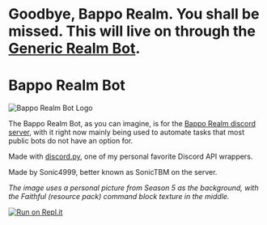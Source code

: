 # Goodbye, Bappo Realm. You shall be missed. This will live on through the [Generic Realm Bot](https://github.com/Sonic4999/GenericRealmBot).

# Bappo Realm Bot

![Bappo Realm Bot Logo](https://cdn.discordapp.com/avatars/618993974048194560/9533dc8ab73566f714731f17ed90d913.png?size=256)

The Bappo Realm Bot, as you can imagine, is for the [Bappo Realm discord server](https://discord.gg/E2d8WM3 "The Discord Server"), with it right now mainly being used to automate tasks that most public bots do not have an option for.

Made with [discord.py](https://github.com/Rapptz/discord.py "Github link"), one of my personal favorite Discord API wrappers.

Made by Sonic4999, better known as SonicTBM on the server.

*The image uses a personal picture from Season 5 as the background, with the Faithful (resource pack) command block texture in the middle.*

[![Run on Repl.it](https://repl.it/badge/github/Sonic4999/BappoRealmBot)](https://repl.it/github/Sonic4999/BappoRealmBot)
